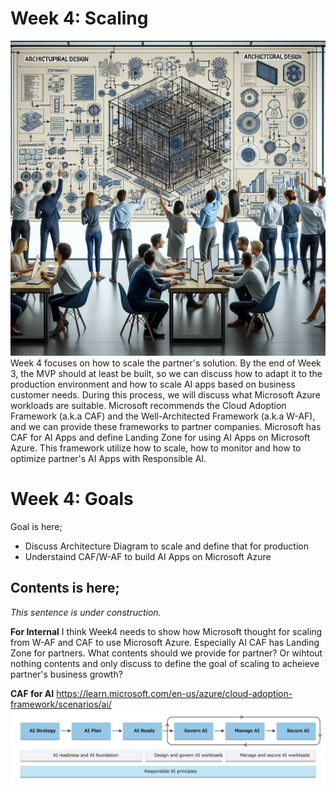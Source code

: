 # Week 4: Scaling
![alt text](image.png)
Week 4 focuses on how to scale the partner's solution. By the end of Week 3, the MVP should at least be built, so we can discuss how to adapt it to the production environment and how to scale AI apps based on business customer needs. During this process, we will discuss what Microsoft Azure workloads are suitable. Microsoft recommends the Cloud Adoption Framework (a.k.a CAF) and the Well-Architected Framework (a.k.a W-AF), and we can provide these frameworks to partner companies.
Microsoft has CAF for AI Apps and define Landing Zone for using AI Apps on Microsoft Azure. This framework utilize how to scale, how to monitor and how to optimize partner's AI Apps with Responsible AI.

# Week 4: Goals
Goal is here;
- Discuss Architecture Diagram to scale and define that for production
- Understaind CAF/W-AF to build AI Apps on Microsoft Azure

## Contents is here;
*This sentence is under construction.*

**For Internal**
I think Week4 needs to show how Microsoft thought for scaling from W-AF and CAF to use Microsoft Azure. Especially AI CAF has Landing Zone for partners.
What contents should we provide for partner? Or wihtout nothing contents and only discuss to define the goal of scaling to acheieve partner's business growth?

**CAF for AI**
https://learn.microsoft.com/en-us/azure/cloud-adoption-framework/scenarios/ai/
![alt text](image-1.png)

